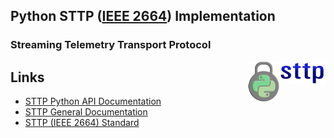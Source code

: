 ## Python STTP ([IEEE 2664](https://standards.ieee.org/project/2664.html)) Implementation
### Streaming Telemetry Transport Protocol

<!--- Do not make this image location relative, README.md in root is a symbolic reference to one in docs. See CreateReadMeSymLink.cmd for more information. --->
<img align="right" src="https://raw.githubusercontent.com/sttp/pyapi/main/docs/img/sttp.png">
<img align="right" src="https://raw.githubusercontent.com/sttp/pyapi/main/docs/img/LockPython_64High.png">


## Links

* [STTP Python API Documentation](https://sttp.github.io/pyapi/)
* [STTP General Documentation](https://sttp.github.io/documentation/)
* [STTP (IEEE 2664) Standard](https://standards.ieee.org/project/2664.html)